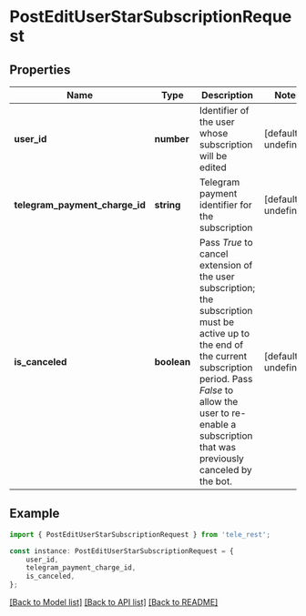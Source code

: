 # PostEditUserStarSubscriptionRequest


## Properties

Name | Type | Description | Notes
------------ | ------------- | ------------- | -------------
**user_id** | **number** | Identifier of the user whose subscription will be edited | [default to undefined]
**telegram_payment_charge_id** | **string** | Telegram payment identifier for the subscription | [default to undefined]
**is_canceled** | **boolean** | Pass *True* to cancel extension of the user subscription; the subscription must be active up to the end of the current subscription period. Pass *False* to allow the user to re-enable a subscription that was previously canceled by the bot. | [default to undefined]

## Example

```typescript
import { PostEditUserStarSubscriptionRequest } from 'tele_rest';

const instance: PostEditUserStarSubscriptionRequest = {
    user_id,
    telegram_payment_charge_id,
    is_canceled,
};
```

[[Back to Model list]](../README.md#documentation-for-models) [[Back to API list]](../README.md#documentation-for-api-endpoints) [[Back to README]](../README.md)
